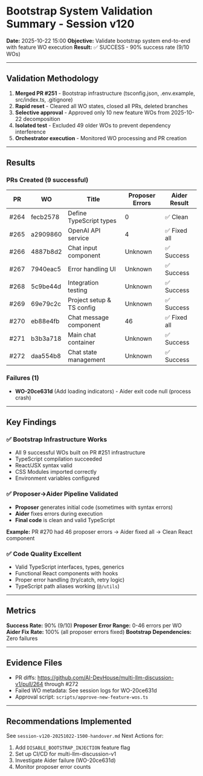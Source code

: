 # Bootstrap System Validation Summary - Session v120

**Date:** 2025-10-22 15:00
**Objective:** Validate bootstrap system end-to-end with feature WO execution
**Result:** ✅ SUCCESS - 90% success rate (9/10 WOs)

---

## Validation Methodology

1. **Merged PR #251** - Bootstrap infrastructure (tsconfig.json, .env.example, src/index.ts, .gitignore)
2. **Rapid reset** - Cleared all WO states, closed all PRs, deleted branches
3. **Selective approval** - Approved only 10 new feature WOs from 2025-10-22 decomposition
4. **Isolated test** - Excluded 49 older WOs to prevent dependency interference
5. **Orchestrator execution** - Monitored WO processing and PR creation

---

## Results

### PRs Created (9 successful)

| PR | WO | Title | Proposer Errors | Aider Result |
|----|-----|-------|-----------------|--------------|
| #264 | fecb2578 | Define TypeScript types | 0 | ✅ Clean |
| #265 | a2909860 | OpenAI API service | 4 | ✅ Fixed all |
| #266 | 4887b8d2 | Chat input component | Unknown | ✅ Success |
| #267 | 7940eac5 | Error handling UI | Unknown | ✅ Success |
| #268 | 5c9be44d | Integration testing | Unknown | ✅ Success |
| #269 | 69e79c2c | Project setup & TS config | Unknown | ✅ Success |
| #270 | eb88e4fb | Chat message component | 46 | ✅ Fixed all |
| #271 | b3b3a718 | Main chat container | Unknown | ✅ Success |
| #272 | daa554b8 | Chat state management | Unknown | ✅ Success |

### Failures (1)

- **WO-20ce631d** (Add loading indicators) - Aider exit code null (process crash)

---

## Key Findings

### ✅ Bootstrap Infrastructure Works
- All 9 successful WOs built on PR #251 infrastructure
- TypeScript compilation succeeded
- React/JSX syntax valid
- CSS Modules imported correctly
- Environment variables configured

### ✅ Proposer→Aider Pipeline Validated
- **Proposer** generates initial code (sometimes with syntax errors)
- **Aider** fixes errors during execution
- **Final code** is clean and valid TypeScript

**Example:** PR #270 had 46 proposer errors → Aider fixed all → Clean React component

### ✅ Code Quality Excellent
- Valid TypeScript interfaces, types, generics
- Functional React components with hooks
- Proper error handling (try/catch, retry logic)
- TypeScript path aliases working (`@/utils`)

---

## Metrics

**Success Rate:** 90% (9/10)
**Proposer Error Range:** 0-46 errors per WO
**Aider Fix Rate:** 100% (all proposer errors fixed)
**Bootstrap Dependencies:** Zero failures

---

## Evidence Files

- PR diffs: https://github.com/AI-DevHouse/multi-llm-discussion-v1/pull/264 through #272
- Failed WO metadata: See session logs for WO-20ce631d
- Approval script: `scripts/approve-new-feature-wos.ts`

---

## Recommendations Implemented

See `session-v120-20251022-1500-handover.md` Next Actions for:
1. Add `DISABLE_BOOTSTRAP_INJECTION` feature flag
2. Set up CI/CD for multi-llm-discussion-v1
3. Investigate Aider failure (WO-20ce631d)
4. Monitor proposer error counts
